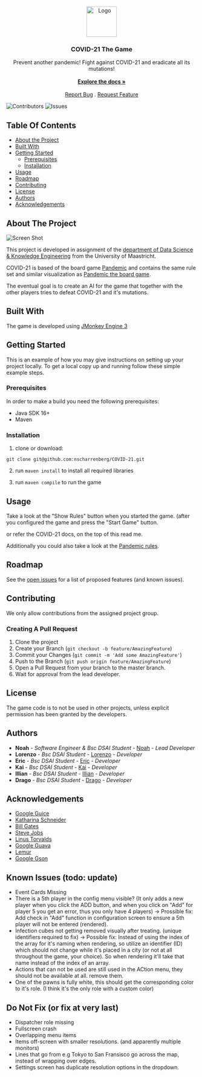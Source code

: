 <br/>
<p align="center">
  <a href="https://github.com/nscharrenberg/COVID-21">
    <img src="https://www.childcareaware.org/wp-content/uploads/2020/03/EmergencyPrep-Pandemic.png" alt="Logo" width="80" height="80">
  </a>

  <h3 align="center">COVID-21 The Game</h3>

  <p align="center">
    Prevent another pandemic! Fight against COVID-21 and eradicate all its mutations!
    <br/>
    <br/>
    <a href="https://github.com/nscharrenberg/COVID-21/wiki"><strong>Explore the docs »</strong></a>
    <br/>
    <br/>
    <a href="https://github.com/nscharrenberg/COVID-21/issues/new?assignees=&labels=bug&template=bug_report.md&title=%5BBUG%5D">Report Bug</a>
    .
    <a href="https://github.com/nscharrenberg/COVID-21/issues/new?assignees=&labels=enhancement&template=feature_request.md&title=%5BFEATURE%5D">Request Feature</a>
  </p>
</p>

![Contributors](https://img.shields.io/github/contributors/nscharrenberg/COVID-21?color=dark-green) ![Issues](https://img.shields.io/github/issues/nscharrenberg/COVID-21) 

## Table Of Contents

* [About the Project](#about-the-project)
* [Built With](#built-with)
* [Getting Started](#getting-started)
  * [Prerequisites](#prerequisites)
  * [Installation](#installation)
* [Usage](#usage)
* [Roadmap](#roadmap)
* [Contributing](#contributing)
* [License](#license)
* [Authors](#authors)
* [Acknowledgements](#acknowledgements)

## About The Project

![Screen Shot](https://raw.githubusercontent.com/nscharrenberg/COVID-21/master/preview.png)

This project is developed in assignment of the [department of Data Science & Knowledge Engineering](https://www.maastrichtuniversity.nl/education/bachelor/data-science-and-artificial-intelligence) from the University of Maastricht.

COVID-21 is based of the board game [Pandemic](https://www.zmangames.com/en/games/pandemic/) and contains the same rule set and similar visualization as [Pandemic the board game](https://www.zmangames.com/en/games/pandemic/).

The eventual goal is to create an AI for the game that together with the other players tries to defeat COVID-21 and it's mutations.

## Built With

The game is developed using [JMonkey Engine 3](https://wiki.jmonkeyengine.org)

## Getting Started

This is an example of how you may give instructions on setting up your project locally.
To get a local copy up and running follow these simple example steps.

### Prerequisites

In order to make a build you need the following prerequisites:

* Java SDK 16+
* Maven

### Installation

1. clone or download: 
``` 
git clone git@github.com:nscharrenberg/COVID-21.git
```

2. run `maven install` to install all required libraries

3. run `maven compile` to run the game



## Usage

Take a look at the "Show Rules" button when you started the game. (after you configured the game and press the "Start Game" button.

or refer the COVID-21 docs, on the top of this read me.

Additionally you could also take a look at the [Pandemic rules](https://images.zmangames.com/filer_public/53/ed/53edbee8-adfb-4715-899f-dd381e1420d7/zm7101_rules_web.pdf).

## Roadmap

See the [open issues](https://github.com/nscharrenberg/COVID-21/issues) for a list of proposed features (and known issues).

## Contributing

We only allow contributions from the assigned project group.

### Creating A Pull Request

1. Clone the project
2. Create your Branch (`git checkout -b feature/AmazingFeature`)
3. Commit your Changes (`git commit -m 'Add some AmazingFeature'`)
4. Push to the Branch (`git push origin feature/AmazingFeature`)
5. Open a Pull Request from your branch to the master branch.
6. Wait for approval from the lead developer.

## License

The game code is to not be used in other projects, unless explicit permission has been granted by the developers.

## Authors

* **Noah** - *Software Engineer & Bsc DSAI Student* - [Noah](https://nscharrenberg.nl) - *Lead Developer*
* **Lorenzo** - *Bsc DSAI Student* - [Lorenzo](https://github.com/Lozzio99) - *Developer*
* **Eric** - *Bsc DSAI Student* - [Eric](https://github.com/Wei17083) - *Developer*
* **Kai** - *Bsc DSAI Student* - [Kai](https://github.com/KaiK-Um) - *Developer*
* **Illian** - *Bsc DSAI Student* - [Illian](https://github.com/SuleymanIII) - *Developer*
* **Drago** - *Bsc DSAI Student* - [Drago](https://github.com/DragoStoyanovDKE) - *Developer*

## Acknowledgements

* [Google Guice](https://github.com/google/guice)
* [Katharina Schneider](#)
* [Bill Gates](https://nl.wikipedia.org/wiki/Bill_Gates)
* [Steve Jobs](https://nl.wikipedia.org/wiki/Steve_Jobs)
* [Linus Torvalds](https://nl.wikipedia.org/wiki/Linus_Torvalds)
* [Google Guava](https://github.com/google/guava)
* [Lemur](https://github.com/jMonkeyEngine-Contributions/Lemur)
* [Google Gson](https://github.com/google/gson)

## Known Issues (todo: update)

* Event Cards Missing
* There is a 5th player in the config menu visible? (It only adds a new player when you click the ADD button, and when you click on "Add" for player 5 you get an error, thus you only have 4 players) -> Prossible fix: Add check in "Add" function in configuration screen to ensure a 5th player will not be entered (rendered).
* Infection cubes not getting removed visually after treating. (unique identifiers required to fix) -> Possible fix: Instead of using the index of the array for it's naming when rendering, so utilize an identifier (ID) which should not change while it's placed in a city (or not at all throughout the game, your choice). So when rendering it'll take that name instead of the index of an array.
* Actions that can not be used are still used in the ACtion menu, they should not be available at all. remove them.
* One of the pawns is fully white, this should get the corresponding color to it's role. (I think it's the only role with a custom color)

## Do Not Fix (or fix at very last)
* Dispatcher role missing
* Fullscreen crash 
* Overlapping menu items 
* Items off-screen with smaller resolutions. (and apparently multiple monitors)
* Lines that go from e.g Tokyo to San Fransisco go across the map, instead of wrapping over edges.
* Settings screen has duplicate resolution options in the dropdown.
